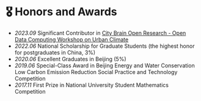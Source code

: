 # 🎖 Honors and Awards
- *2023.09* Significant Contributor in [City Brain Open Research - Open Data Computing Workshop on Urban Climate](https://open-data-computing.github.io/) 
- *2022.06* National Scholarship for Graduate Students (the highest honor for postgraduates in China, 3%)  
- *2020.06* Excellent Graduates in Beijing (5%) 
- *2019.06* Special-Class Award in Beijing Energy and Water Conservation Low Carbon Emission Reduction Social Practice and Technology Competition 
- *2017.11* First Prize in National University Student Mathematics Competition
